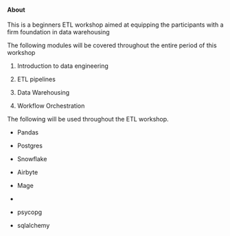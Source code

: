 #### About

This is a beginners ETL workshop aimed at equipping the participants with a firm foundation in data warehousing

The following modules will be covered throughout the entire period of this workshop

1. Introduction to data engineering

2. ETL pipelines

3. Data Warehousing

4. Workflow Orchestration

The following will be used throughout the ETL workshop.

- Pandas

- Postgres

- Snowflake

- Airbyte

- Mage
- 

- psycopg

- sqlalchemy
